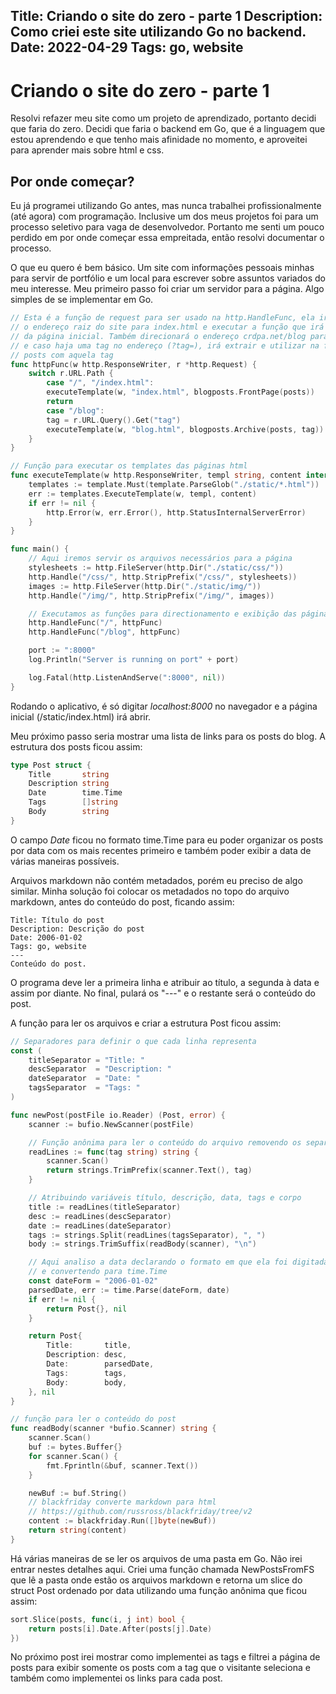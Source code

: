 Title: Criando o site do zero - parte 1
Description: Como criei este site utilizando Go no backend.
Date: 2022-04-29
Tags: go, website
---
# Criando o site do zero - parte 1

Resolvi refazer meu site como um projeto de aprendizado, portanto decidi que faria do zero. Decidi que faria o backend em Go, que é a linguagem que estou aprendendo e que tenho mais afinidade no momento, e aproveitei para aprender mais sobre html e css.

## Por onde começar?

Eu já programei utilizando Go antes, mas nunca trabalhei profissionalmente (até agora) com programação. Inclusive um dos meus projetos foi para um processo seletivo para vaga de desenvolvedor. Portanto me senti um pouco perdido em por onde começar essa empreitada, então resolvi documentar o processo.

O que eu quero é bem básico. Um site com informações pessoais minhas para servir de portfólio e um local para escrever sobre assuntos variados do meu interesse.
Meu primeiro passo foi criar um servidor para a página. Algo simples de se implementar em Go.

```go
// Esta é a função de request para ser usado na http.HandleFunc, ela irá direcionar
// o endereço raiz do site para index.html e executar a função que irá gerar os posts
// da página inicial. Também direcionará o endereço crdpa.net/blog para o arquivo blog.html
// e caso haja uma tag no endereço (?tag=), irá extrair e utilizar na função para exibir os
// posts com aquela tag
func httpFunc(w http.ResponseWriter, r *http.Request) {
	switch r.URL.Path {
		case "/", "/index.html":
		executeTemplate(w, "index.html", blogposts.FrontPage(posts))
		return
		case "/blog":
		tag = r.URL.Query().Get("tag")
		executeTemplate(w, "blog.html", blogposts.Archive(posts, tag))
	}
}

// Função para executar os templates das páginas html
func executeTemplate(w http.ResponseWriter, templ string, content interface{}) {
	templates := template.Must(template.ParseGlob("./static/*.html"))
	err := templates.ExecuteTemplate(w, templ, content)
	if err != nil {
		http.Error(w, err.Error(), http.StatusInternalServerError)
	}
}

func main() {
	// Aqui iremos servir os arquivos necessários para a página
	stylesheets := http.FileServer(http.Dir("./static/css/"))
	http.Handle("/css/", http.StripPrefix("/css/", stylesheets))
	images := http.FileServer(http.Dir("./static/img/"))
	http.Handle("/img/", http.StripPrefix("/img/", images))

	// Executamos as funções para directionamento e exibição das páginas
	http.HandleFunc("/", httpFunc)
	http.HandleFunc("/blog", httpFunc)

	port := ":8000"
	log.Println("Server is running on port" + port)

	log.Fatal(http.ListenAndServe(":8000", nil))
}
```

Rodando o aplicativo, é só digitar *localhost:8000* no navegador e a página inicial (/static/index.html) irá abrir.

Meu próximo passo seria mostrar uma lista de links para os posts do blog. A estrutura dos posts ficou assim:

```go
type Post struct {
    Title       string
    Description string
    Date        time.Time
    Tags        []string
    Body        string
}
```

O campo *Date* ficou no formato time.Time para eu poder organizar os posts por data com os mais recentes primeiro e também poder exibir a data de várias maneiras possíveis.

Arquivos markdown não contém metadados, porém eu preciso de algo similar. Minha solução foi colocar os metadados no topo do arquivo markdown, antes do conteúdo do post, ficando assim:

```
Title: Título do post
Description: Descrição do post
Date: 2006-01-02
Tags: go, website
---
Conteúdo do post.
```

O programa deve ler a primeira linha e atribuir ao título, a segunda à data e assim por diante. No final, pulará os "---" e o restante será o conteúdo do post.

A função para ler os arquivos e criar a estrutura Post ficou assim:

```go
// Separadores para definir o que cada linha representa
const (
	titleSeparator = "Title: "
	descSeparator  = "Description: "
	dateSeparator  = "Date: "
	tagsSeparator  = "Tags: "
)

func newPost(postFile io.Reader) (Post, error) {
	scanner := bufio.NewScanner(postFile)

	// Função anônima para ler o conteúdo do arquivo removendo os separadores
	readLines := func(tag string) string {
		scanner.Scan()
		return strings.TrimPrefix(scanner.Text(), tag)
	}

	// Atribuindo variáveis título, descrição, data, tags e corpo
	title := readLines(titleSeparator)
	desc := readLines(descSeparator)
	date := readLines(dateSeparator)
	tags := strings.Split(readLines(tagsSeparator), ", ")
	body := strings.TrimSuffix(readBody(scanner), "\n")

	// Aqui analiso a data declarando o formato em que ela foi digitada
	// e convertendo para time.Time
	const dateForm = "2006-01-02"
	parsedDate, err := time.Parse(dateForm, date)
	if err != nil {
		return Post{}, nil
	}

	return Post{
		Title:       title,
		Description: desc,
		Date:        parsedDate,
		Tags:        tags,
		Body:        body,
	}, nil
}

// função para ler o conteúdo do post
func readBody(scanner *bufio.Scanner) string {
	scanner.Scan()
	buf := bytes.Buffer{}
	for scanner.Scan() {
		fmt.Fprintln(&buf, scanner.Text())
	}

	newBuf := buf.String()
	// blackfriday converte markdown para html
	// https://github.com/russross/blackfriday/tree/v2
	content := blackfriday.Run([]byte(newBuf))
	return string(content)
}
```

Há várias maneiras de se ler os arquivos de uma pasta em Go. Não irei entrar nestes detalhes aqui. Criei uma função chamada NewPostsFromFS que lê a pasta onde estão os arquivos markdown e retorna um slice do struct Post ordenado por data utilizando uma função anônima que ficou assim:

```go
sort.Slice(posts, func(i, j int) bool {
	return posts[i].Date.After(posts[j].Date)
})
```

No próximo post irei mostrar como implementei as tags e filtrei a página de posts para exibir somente os posts com a tag que o visitante seleciona e também como implementei os links para cada post.
